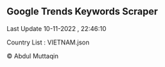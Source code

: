 

## Google Trends Keywords Scraper 
 
Last Update 10-11-2022 , 22:46:10

Country List :
VIETNAM.json



© Abdul Muttaqin 
